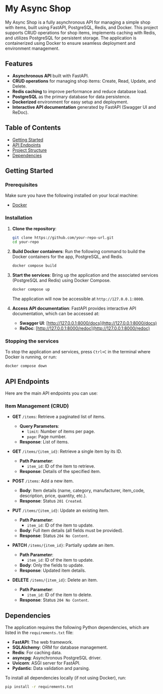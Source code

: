 # My Async Shop

My Async Shop is a fully asynchronous API for managing a simple shop with items, built using FastAPI, PostgreSQL, Redis, and Docker. This project supports CRUD operations for shop items, implements caching with Redis, and utilizes PostgreSQL for persistent storage. The application is containerized using Docker to ensure seamless deployment and environment management.

## Features
- **Asynchronous API** built with FastAPI.
- **CRUD operations** for managing shop items: Create, Read, Update, and Delete.
- **Redis caching** to improve performance and reduce database load.
- **PostgreSQL** as the primary database for data persistence.
- **Dockerized** environment for easy setup and deployment.
- **Interactive API documentation** generated by FastAPI (Swagger UI and ReDoc).

## Table of Contents
- [Getting Started](#getting-started)
- [API Endpoints](#api-endpoints)
- [Project Structure](#project-structure)
- [Dependencies](#dependencies)


## Getting Started

### Prerequisites
Make sure you have the following installed on your local machine:
- [Docker](https://www.docker.com/)

### Installation

1. **Clone the repository**:
   ```sh
   git clone https://github.com/your-repo-url.git
   cd your-repo
   ```

2. **Build Docker containers**:
   Run the following command to build the Docker containers for the app, PostgreSQL, and Redis.
   ```sh
   docker compose build
   ```

3. **Start the services**:
   Bring up the application and the associated services (PostgreSQL and Redis) using Docker Compose.
   ```sh
   docker compose up
   ```

   The application will now be accessible at `http://127.0.0.1:8000`.

4. **Access API documentation**:
   FastAPI provides interactive API documentation, which can be accessed at:
   - **Swagger UI**: [http://127.0.0.1:8000/docs](http://127.0.0.1:8000/docs)
   - **ReDoc**: [http://127.0.0.1:8000/redoc](http://127.0.0.1:8000/redoc)

### Stopping the services
To stop the application and services, press `Ctrl+C` in the terminal where Docker is running, or run:
```sh
docker compose down
```

## API Endpoints

Here are the main API endpoints you can use:

### **Item Management (CRUD)**

- **GET** `/items`: Retrieve a paginated list of items.
  - **Query Parameters**:
    - `limit`: Number of items per page.
    - `page`: Page number.
  - **Response**: List of items.

- **GET** `/items/{item_id}`: Retrieve a single item by its ID.
  - **Path Parameter**:
    - `item_id`: ID of the item to retrieve.
  - **Response**: Details of the specified item.

- **POST** `/items`: Add a new item.
  - **Body**: Item details (name, category, manufacturer, item_code, description, price, quantity, etc.).
  - **Response**: Status `201 Created`.


- **PUT** `/items/{item_id}`: Update an existing item.
  - **Path Parameter**:
    - `item_id`: ID of the item to update.
  - **Body**: Full item details (all fields must be provided).
  - **Response**: Status `204 No Content`.

- **PATCH** `/items/{item_id}`: Partially update an item.
  - **Path Parameter**:
    - `item_id`: ID of the item to update.
  - **Body**: Only the fields to update.
  - **Response**: Updated item details.

- **DELETE** `/items/{item_id}`: Delete an item.
  - **Path Parameter**:
    - `item_id`: ID of the item to delete.
  - **Response**: Status `204 No Content`.


## Dependencies

The application requires the following Python dependencies, which are listed in the `requirements.txt` file:

- **FastAPI**: The web framework.
- **SQLAlchemy**: ORM for database management.
- **Redis**: For caching data.
- **asyncpg**: Asynchronous PostgreSQL driver.
- **Uvicorn**: ASGI server for FastAPI.
- **Pydantic**: Data validation and parsing.

To install all dependencies locally (if not using Docker), run:
```sh
pip install -r requirements.txt
```

